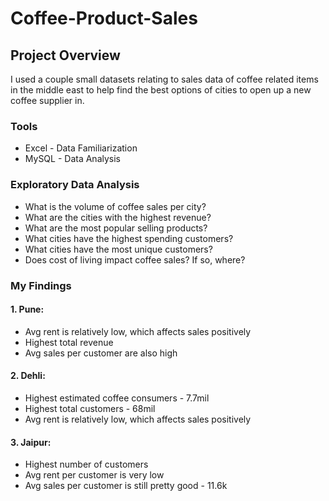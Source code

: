 # Coffee-Product-Sales

## Project Overview

I used a couple small datasets relating to sales data of coffee related items in the middle east to help find the best options of cities to open up a new coffee supplier in.

### Tools
- Excel - Data Familiarization
- MySQL - Data Analysis

### Exploratory Data Analysis 
- What is the volume of coffee sales per city?
- What are the cities with the highest revenue?
- What are the most popular selling products?
- What cities have the highest spending customers?
- What cities have the most unique customers?
- Does cost of living impact coffee sales? If so, where?

### My Findings 

#### 1. Pune:
  - Avg rent is relatively low, which affects sales positively
  - Highest total revenue
  - Avg sales per customer are also high

#### 2. Dehli:
  - Highest estimated coffee consumers - 7.7mil
  - Highest total customers - 68mil
  - Avg rent is relatively low, which affects sales positively

#### 3. Jaipur:
  - Highest number of customers
  - Avg rent per customer is very low
  - Avg sales per customer is still pretty good - 11.6k
